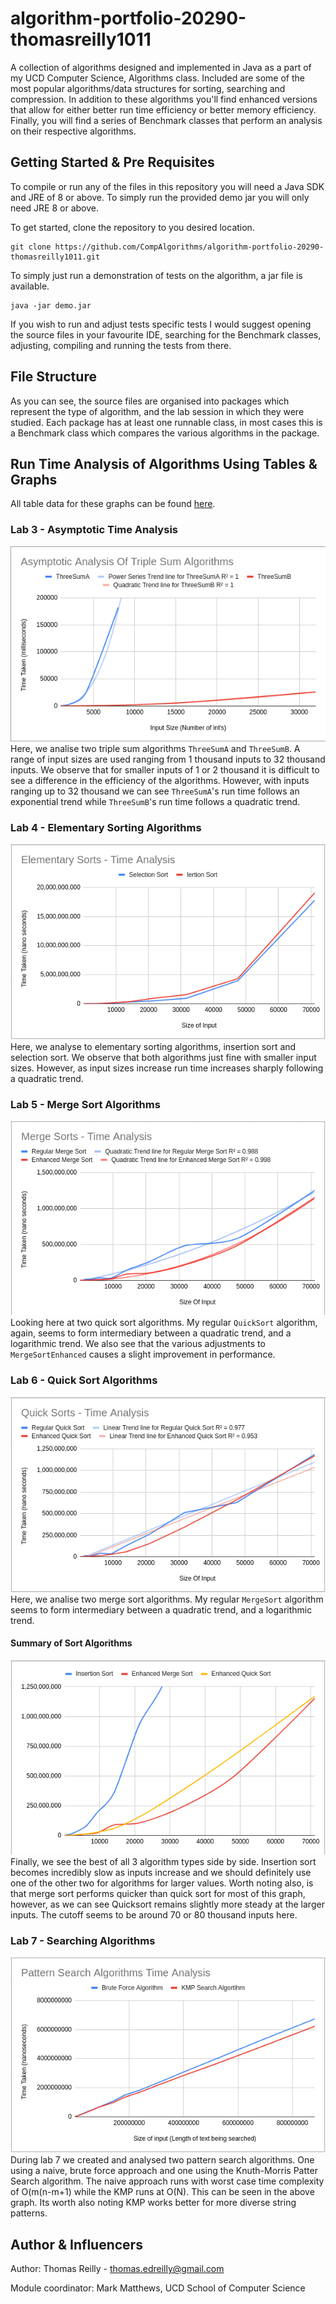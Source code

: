 # algorithm-portfolio-20290-thomasreilly1011
A collection of algorithms designed and implemented in Java as a part of my UCD Computer Science, Algorithms class. Included are some of the most popular algorithms/data structures for sorting, searching and compression. In addition to these algorithms you'll find enhanced versions that allow for either better run time efficiency or better memory efficiency. Finally, you will find a series of Benchmark classes that perform an analysis on their respective algorithms. 

## Getting Started & Pre Requisites
To compile or run any of the files in this repository you will need a Java SDK and JRE of 8 or above.
To simply run the provided demo jar you will only need JRE 8 or above. 

To get started, clone the repository to you desired location.
```
git clone https://github.com/CompAlgorithms/algorithm-portfolio-20290-thomasreilly1011.git
```
To simply just run a demonstration of tests on the algorithm, a jar file is available.
 ```
 java -jar demo.jar
 ```
If you wish to run and adjust tests specific tests I would suggest opening the source files in your favourite IDE, searching for the Benchmark classes, adjusting, compiling and running the tests from there.

## File Structure
As you can see, the source files are organised into packages which represent the type of algorithm, and the lab session in which they were studied. Each package has at least one runnable class, in most cases this is a Benchmark class which compares the various algorithms in the package.

## Run Time Analysis of Algorithms Using Tables & Graphs
All table data for these graphs can be found [here](https://docs.google.com/spreadsheets/d/1MmkeZdxXCI8Pb67V6UyhJViVvWnmQ6aw54KjmmmsRVQ/edit?usp=sharing).
### Lab 3 - Asymptotic Time Analysis
![AsymptoticTimeAnalysisGraph](./Analysis-Figures/asymptotic-time-analysis.png)
Here, we analise two triple sum algorithms ```ThreeSumA``` and ```ThreeSumB```. A range of input sizes are used ranging from 1 thousand inputs to 32 thousand inputs. We observe that for smaller inputs of 1  or 2 thousand it is difficult to see a difference in the efficiency of the algorithms. However, with inputs ranging up to 32 thousand we can see ```ThreeSumA```'s run time follows an exponential trend while ```ThreeSumB```'s run time follows a  quadratic trend.
### Lab 4 - Elementary Sorting Algorithms
![AsymptoticTimeAnalysisGraph](./Analysis-Figures/elementary-sorts.png)
Here, we analyse to elementary sorting algorithms, insertion sort and selection sort. We observe that both algorithms just fine with smaller input sizes. However, as input sizes increase run time increases sharply following a quadratic trend.
### Lab 5 - Merge Sort Algorithms
![AsymptoticTimeAnalysisGraph](./Analysis-Figures/merge-sorts.png)
Looking here at two quick sort algorithms. My regular ```QuickSort``` algorithm, again, seems to form intermediary between a quadratic trend, and a logarithmic trend. We also see that the various adjustments to ```MergeSortEnhanced``` causes a slight improvement in performance.
### Lab 6 - Quick Sort Algorithms
![AsymptoticTimeAnalysisGraph](./Analysis-Figures/quick-sorts.png)
Here, we analise two merge sort algorithms. My regular ```MergeSort``` algorithm seems to form intermediary between a quadratic trend, and a logarithmic trend.
#### Summary of Sort Algorithms
![AsymptoticTimeAnalysisGraph](./Analysis-Figures/comparison.png)
Finally, we see the best of all 3 algorithm types side by side. Insertion sort becomes incredibly slow as inputs increase and we should definitely use one of the other two for algorithms for larger values. Worth noting also, is that merge sort performs quicker than quick sort for most of this graph, however, as we can see Quicksort remains slightly more steady at the larger inputs. The cutoff seems to be around 70 or 80 thousand inputs here.
### Lab 7 - Searching Algorithms
![AsymptoticTimeAnalysisGraph](./Analysis-Figures/search-algorithms.png)
During lab 7 we created and analysed two pattern search algorithms. One using a naive, brute force approach and one using the Knuth-Morris Patter Search algorithm. The naive approach runs with worst case time complexity of O(m(n-m+1) while the KMP runs at O(N). This can be seen in the above graph. Its worth also noting KMP works better for more diverse string patterns.

## Author & Influencers
Author: Thomas Reilly - thomas.edreilly@gmail.com 

Module coordinator: Mark Matthews, UCD School of Computer Science
